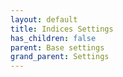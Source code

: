```yaml
---
layout: default
title: Indices Settings
has_children: false
parent: Base settings
grand_parent: Settings
---
```

